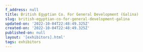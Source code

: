 ```yaml
---
f_address: null
title: British Egyptian Co. For General Development (Galina)
slug: british-egyptian-co-for-general-development-galina
updated-on: '2022-10-04T22:48:49.325Z'
created-on: '2022-10-04T22:48:49.325Z'
published-on: null
layout: '[exhibitors].html'
tags: exhibitors
---
```



